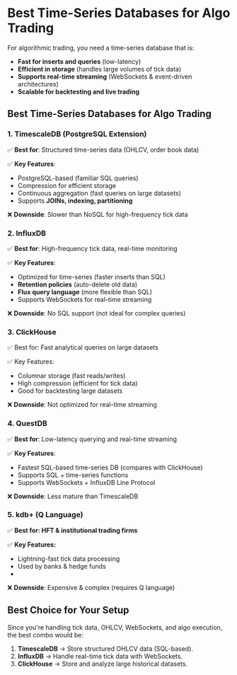 # Best Time-Series Databases for Algo Trading

For algorithmic trading, you need a time-series database that is:

* **Fast for inserts and queries** (low-latency)
* **Efficient in storage** (handles large volumes of tick data)
* **Supports real-time streaming** (WebSockets & event-driven architectures)
* **Scalable for backtesting and live trading**


## Best Time-Series Databases for Algo Trading

### 1. TimescaleDB (PostgreSQL Extension)
✅ **Best for**: Structured time-series data (OHLCV, order book data)

✅ **Key Features**:
* PostgreSQL-based (familiar SQL queries)
* Compression for efficient storage
* Continuous aggregation (fast queries on large datasets)
* Supports **JOINs, indexing, partitioning**

❌ **Downside**: Slower than NoSQL for high-frequency tick data

### 2. InfluxDB

✅ **Best for**: High-frequency tick data, real-time monitoring

✅ **Key Features**:
* Optimized for time-series (faster inserts than SQL)
* **Retention policies** (auto-delete old data)
* **Flux query language** (more flexible than SQL)
* Supports WebSockets for real-time streaming

❌ **Downside**: No SQL support (not ideal for complex queries)

### 3. ClickHouse
✅ Best for: Fast analytical queries on large datasets

✅ Key Features:
* Columnar storage (fast reads/writes)
* High compression (efficient for tick data)
* Good for backtesting large datasets

❌ **Downside**: Not optimized for real-time streaming

### 4. QuestDB

✅ **Best for**: Low-latency querying and real-time streaming

✅ **Key Features**:
* Fastest SQL-based time-series DB (compares with ClickHouse)
* Supports SQL + time-series functions
* Supports WebSockets + InfluxDB Line Protocol

❌ **Downside**: Less mature than TimescaleDB

### 5. kdb+ (Q Language)

✅ **Best for: HFT & institutional trading firms**

✅ **Key Features:**

* Lightning-fast tick data processing
* Used by banks & hedge funds
* 
❌ **Downside**: Expensive & complex (requires Q language)


## Best Choice for Your Setup
Since you're handling tick data, OHLCV, WebSockets, and algo execution, the best combo would be:

1. **TimescaleDB** → Store structured OHLCV data (SQL-based).
2. **InfluxDB** → Handle real-time tick data with WebSockets.
3. **ClickHouse** → Store and analyze large historical datasets.